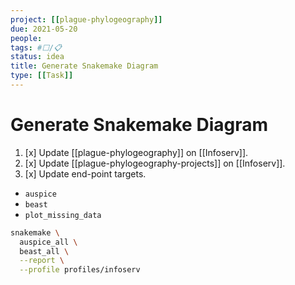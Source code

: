 ```yaml
---
project: [[plague-phylogeography]]
due: 2021-05-20
people:
tags: #⬜/📋 
status: idea
title: Generate Snakemake Diagram
type: [[Task]]
---
```


# Generate Snakemake Diagram

1. [x] Update [[plague-phylogeography]] on [[Infoserv]].
1. [x] Update [[plague-phylogeography-projects]] on [[Infoserv]].
1. [x] Update end-point targets.

- ```auspice```
- ```beast```
- ```plot_missing_data```

```bash
snakemake \
  auspice_all \
  beast_all \
  --report \
  --profile profiles/infoserv
```
